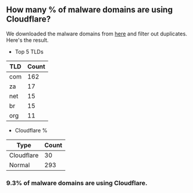 ## How many % of malware domains are using Cloudflare?


We downloaded the malware domains from [here](https://urlhaus.abuse.ch) and filter out duplicates.
Here's the result.


[//]: # (start replacement)


- Top 5 TLDs

| TLD | Count |
| --- | --- |
| com | 162 |
| za | 17 |
| net | 15 |
| br | 15 |
| org | 11 |


- Cloudflare %

| Type | Count |
| --- | --- |
| Cloudflare | 30 |
| Normal | 293 |


### 9.3% of malware domains are using Cloudflare.